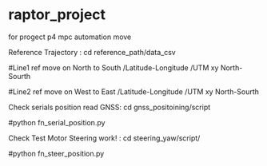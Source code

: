 # raptor_project
for progect p4 mpc automation move 

Reference Trajectory : cd reference_path/data_csv

#Line1 ref move on North to South  /Latitude-Longitude /UTM xy North-Sourth

#Line2 ref move on West to East  /Latitude-Longitude /UTM xy North-Sourth

Check serials position read GNSS: cd gnss_positoining/script

#python fn_serial_position.py

Check Test Motor Steering work! : cd steering_yaw/script/

#python fn_steer_position.py
